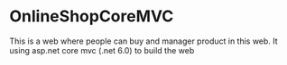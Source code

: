 # OnlineShopCoreMVC
This is a web where people can buy and manager product in this web. It using asp.net core mvc (.net 6.0) to build the web 
